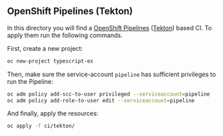OpenShift Pipelines (Tekton)
----------------------------

In this directory you will find a [OpenShift Pipelines][openshiftPipelinesDoc] ([Tekton][tekton]) based CI.  To apply them run the following commands.

First, create a new project:

```bash
oc new-project typescript-ex
```

Then, make sure the service-account `pipeline` has sufficient privileges to run the Pipeline:

```bash
oc adm policy add-scc-to-user privileged --serviceaccount=pipeline
oc adm policy add-role-to-user edit --serviceaccount=pipeline
```

And finally, apply the resources:

```bash
oc apply -f ci/tekton/
```

[tekton]: https://github.com/tektoncd/pipeline
[openshiftPipelinesDoc]: https://docs.openshift.com/container-platform/4.11/cicd/pipelines/understanding-openshift-pipelines.html